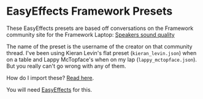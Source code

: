 # EasyEffects Framework Presets

These EasyEffects presets are based off conversations on the Framework community site for the Framework Laptop: [Speakers sound quality](https://community.frame.work/t/speakers-sound-quality)

The name of the preset is the username of the creator on that community thread. I've been using Kieran Levin's flat preset (`kieran_levin.json`) when on a table and Lappy McTopface's when on my lap (`lappy_mctopface.json`). But you really can't go wrong with any of them.

How do I import these? [Read here](https://github.com/Digitalone1/EasyEffects-Presets#how-to-install).

You will need [EasyEffects](https://github.com/wwmm/easyeffects) for this.
